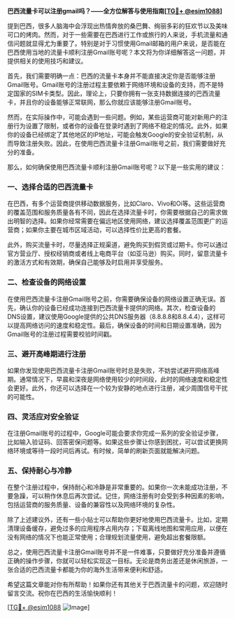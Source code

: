 **巴西流量卡可以注册gmail吗？——全方位解答与使用指南[[TG💪+ @esim1088](https://t.me/s/esim1088)]**

提到巴西，很多人脑海中会浮现出热情奔放的桑巴舞、绚丽多彩的狂欢节以及美味可口的烤肉。然而，对于一些需要在巴西进行工作或旅行的人来说，手机流量和通信问题就显得尤为重要了。特别是对于习惯使用Gmail邮箱的用户来说，是否能在巴西使用当地的流量卡顺利注册Gmail账号呢？本文将为你详细解答这一问题，并提供相关的使用技巧和建议。

首先，我们需要明确一点：巴西的流量卡本身并不能直接决定你是否能够注册Gmail账号。Gmail账号的注册过程主要依赖于网络环境和设备的支持，而不是特定国家的SIM卡类型。因此，理论上，只要你拥有一张支持数据连接的巴西流量卡，并且你的设备能够正常联网，那么你就应该能够注册Gmail账号。

然而，在实际操作中，可能会遇到一些问题。例如，某些运营商可能对新用户的注册行为设置了限制，或者你的设备在登录时遇到了网络不稳定的情况。此外，如果你的设备已经绑定了其他地区的IP地址，可能会触发Google的安全验证机制，从而导致注册失败。因此，在使用巴西流量卡注册Gmail账号之前，我们需要做好充分的准备。

那么，如何确保使用巴西流量卡顺利注册Gmail账号呢？以下是一些实用的建议：

### 一、选择合适的巴西流量卡

在巴西，有多个运营商提供移动数据服务，比如Claro、Vivo和Oi等。这些运营商的覆盖范围和服务质量各有不同，因此在选择流量卡时，你需要根据自己的需求做出明智的选择。如果你经常需要在偏远地区使用网络，建议选择覆盖范围更广的运营商；如果你主要在城市区域活动，可以选择性价比更高的套餐。

此外，购买流量卡时，尽量选择正规渠道，避免购买到假货或过期卡。你可以通过官方营业厅、授权经销商或者线上电商平台（如亚马逊）购买。同时，留意流量卡的激活方式和有效期，确保自己能够及时启用并享受服务。

### 二、检查设备的网络设置

在使用巴西流量卡注册Gmail账号之前，你需要确保设备的网络设置正确无误。首先，确认你的设备已经成功连接到巴西流量卡提供的网络。其次，检查设备的DNS设置，建议使用Google提供的公共DNS服务器（8.8.8.8和8.8.4.4），这样可以提高网络访问的速度和稳定性。最后，确保设备的时间和日期设置准确，因为Gmail账号的注册过程需要校验时间戳。

### 三、避开高峰期进行注册

如果你发现使用巴西流量卡注册Gmail账号时总是失败，不妨尝试避开网络高峰期。通常情况下，早晨和深夜是网络使用较少的时间段，此时的网络速度和稳定性会更好。此外，你还可以选择在一个较为安静的地点进行注册，减少周围信号干扰的可能性。

### 四、灵活应对安全验证

在注册Gmail账号的过程中，Google可能会要求你完成一系列的安全验证步骤，比如输入验证码、回答密保问题等。如果这些步骤让你感到困扰，可以尝试更换网络环境或等待一段时间后再试。有时候，简单的刷新页面就能解决问题。

### 五、保持耐心与冷静

在整个注册过程中，保持耐心和冷静是非常重要的。如果你一次未能成功注册，不要急躁，可以稍作休息后再次尝试。记住，网络注册有时会受到多种因素的影响，包括运营商的服务质量、设备的兼容性以及网络环境的复杂性。

除了上述建议外，还有一些小贴士可以帮助你更好地使用巴西流量卡。比如，定期清理设备缓存，避免过多的应用程序占用内存；下载离线地图和常用应用，以便在没有网络的情况下也能正常使用；合理规划流量使用，避免超出套餐限额。

总之，使用巴西流量卡注册Gmail账号并不是一件难事，只要做好充分准备并遵循正确的操作步骤，你就可以轻松实现这一目标。无论是商务出差还是休闲旅游，一张合适的巴西流量卡都能为你的海外生活带来便利和舒适。

希望这篇文章能对你有所帮助！如果你还有其他关于巴西流量卡的问题，欢迎随时留言交流。祝你在巴西的生活愉快顺利！

[[TG💪+ @esim1088](https://t.me/s/esim1088) ![Image](https://i.postimg.cc/4NQfJmqS/Snipaste-2025-05-13-00-14-12.png)]
